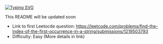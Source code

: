 <a href="https://git.io/typing-svg"><img src="https://readme-typing-svg.demolab.com?font=Georgia&size=30&pause=1000&color=F73C11&center=true&vCenter=true&random=false&width=435&lines=Welcome+To+Algorithmia+SE's;Leetcode+Solutions'+Repo" alt="Typing SVG" /></a>

This README will be updated soon
- Link to first Leetocde question: https://leetcode.com/problems/find-the-index-of-the-first-occurrence-in-a-string/submissions/1219503793
- Difficulty: Easy (More details in link)
